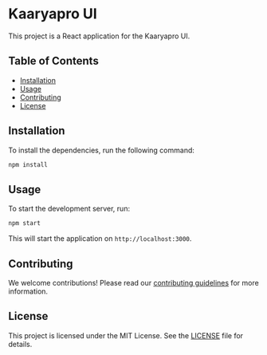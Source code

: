 # Kaaryapro UI

This project is a React application for the Kaaryapro UI.

## Table of Contents

- [Installation](#installation)
- [Usage](#usage)
- [Contributing](#contributing)
- [License](#license)

## Installation

To install the dependencies, run the following command:

```bash
npm install
```

## Usage

To start the development server, run:

```bash
npm start
```

This will start the application on `http://localhost:3000`.

## Contributing

We welcome contributions! Please read our [contributing guidelines](CONTRIBUTING.md) for more information.

## License

This project is licensed under the MIT License. See the [LICENSE](LICENSE) file for details.